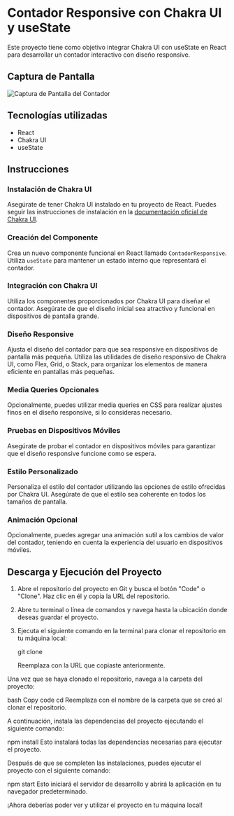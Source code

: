 # Contador Responsive con Chakra UI y useState

Este proyecto tiene como objetivo integrar Chakra UI con useState en React para desarrollar un contador interactivo con diseño responsive.

## Captura de Pantalla

![Captura de Pantalla del Contador](miapp/src/screenshots/captura.png)

## Tecnologías utilizadas

- React
- Chakra UI
- useState

## Instrucciones

### Instalación de Chakra UI

Asegúrate de tener Chakra UI instalado en tu proyecto de React. Puedes seguir las instrucciones de instalación en la [documentación oficial de Chakra UI](https://chakra-ui.com/docs/getting-started).

### Creación del Componente

Crea un nuevo componente funcional en React llamado `ContadorResponsive`. Utiliza `useState` para mantener un estado interno que representará el contador.

### Integración con Chakra UI

Utiliza los componentes proporcionados por Chakra UI para diseñar el contador. Asegúrate de que el diseño inicial sea atractivo y funcional en dispositivos de pantalla grande.

### Diseño Responsive

Ajusta el diseño del contador para que sea responsive en dispositivos de pantalla más pequeña. Utiliza las utilidades de diseño responsivo de Chakra UI, como Flex, Grid, o Stack, para organizar los elementos de manera eficiente en pantallas más pequeñas.

### Media Queries Opcionales

Opcionalmente, puedes utilizar media queries en CSS para realizar ajustes finos en el diseño responsive, si lo consideras necesario.

### Pruebas en Dispositivos Móviles

Asegúrate de probar el contador en dispositivos móviles para garantizar que el diseño responsive funcione como se espera.

### Estilo Personalizado

Personaliza el estilo del contador utilizando las opciones de estilo ofrecidas por Chakra UI. Asegúrate de que el estilo sea coherente en todos los tamaños de pantalla.

### Animación Opcional

Opcionalmente, puedes agregar una animación sutil a los cambios de valor del contador, teniendo en cuenta la experiencia del usuario en dispositivos móviles.

## Descarga y Ejecución del Proyecto

1. Abre el repositorio del proyecto en Git y busca el botón "Code" o "Clone". Haz clic en él y copia la URL del repositorio.

2. Abre tu terminal o línea de comandos y navega hasta la ubicación donde deseas guardar el proyecto.

3. Ejecuta el siguiente comando en la terminal para clonar el repositorio en tu máquina local:

  
   git clone <URL del repositorio>

   Reemplaza <URL del repositorio> con la URL que copiaste anteriormente.

Una vez que se haya clonado el repositorio, navega a la carpeta del proyecto:

bash
Copy code
cd <nombre de la carpeta del proyecto>
Reemplaza <nombre de la carpeta del proyecto> con el nombre de la carpeta que se creó al clonar el repositorio.

A continuación, instala las dependencias del proyecto ejecutando el siguiente comando:


npm install
Esto instalará todas las dependencias necesarias para ejecutar el proyecto.

Después de que se completen las instalaciones, puedes ejecutar el proyecto con el siguiente comando:


npm start
Esto iniciará el servidor de desarrollo y abrirá la aplicación en tu navegador predeterminado.

¡Ahora deberías poder ver y utilizar el proyecto en tu máquina local!
